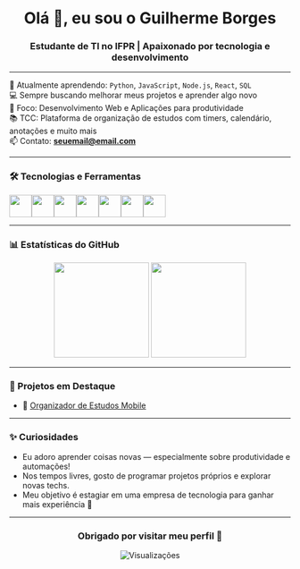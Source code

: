 <!-- README.md para seu perfil do GitHub -->

<h1 align="center">Olá 👋, eu sou o Guilherme Borges</h1>
<h3 align="center">Estudante de TI no IFPR | Apaixonado por tecnologia e desenvolvimento</h3>

---

🌱 Atualmente aprendendo: `Python`, `JavaScript`, `Node.js`, `React`, `SQL`  
💻 Sempre buscando melhorar meus projetos e aprender algo novo  
🎯 Foco: Desenvolvimento Web e Aplicações para produtividade  
📚 TCC: Plataforma de organização de estudos com timers, calendário, anotações e muito mais  
📫 Contato: **seuemail@email.com**

---

### 🛠️ Tecnologias e Ferramentas

<div style="display: flex; flex-wrap: wrap;">
  <img src="https://cdn.jsdelivr.net/gh/devicons/devicon/icons/python/python-original.svg" width="40px" />
  <img src="https://cdn.jsdelivr.net/gh/devicons/devicon/icons/javascript/javascript-original.svg" width="40px" />
  <img src="https://cdn.jsdelivr.net/gh/devicons/devicon/icons/html5/html5-original.svg" width="40px" />
  <img src="https://cdn.jsdelivr.net/gh/devicons/devicon/icons/css3/css3-original.svg" width="40px" />
  <img src="https://cdn.jsdelivr.net/gh/devicons/devicon/icons/react/react-original.svg" width="40px" />
  <img src="https://cdn.jsdelivr.net/gh/devicons/devicon/icons/nodejs/nodejs-original.svg" width="40px" />
  <img src="https://cdn.jsdelivr.net/gh/devicons/devicon/icons/mysql/mysql-original.svg" width="40px" />
</div>

---

### 📊 Estatísticas do GitHub

<div align="center">
  <img height="170" src="https://github-readme-stats.vercel.app/api?username=SeuUsuario&show_icons=true&theme=dracula&count_private=true" />
  <img height="170" src="https://github-readme-stats.vercel.app/api/top-langs/?username=SeuUsuario&layout=compact&theme=dracula" />
</div>

---

### 🚀 Projetos em Destaque

- 🔗 [Organizador de Estudos Mobile ]([https://github.com/SeuUsuario/organizadordestudos](https://github.com/GuilhermeBorgesS/Projeto-Mobile))  


---

### ✨ Curiosidades

- Eu adoro aprender coisas novas — especialmente sobre produtividade e automações!
- Nos tempos livres, gosto de programar projetos próprios e explorar novas techs.
- Meu objetivo é estagiar em uma empresa de tecnologia para ganhar mais experiência 🚀

---

<h3 align="center">Obrigado por visitar meu perfil 💙</h3>
<p align="center">
  <img src="https://komarev.com/ghpvc/?username=SeuUsuario&label=Visualizações&color=blue" alt="Visualizações" />
</p>
